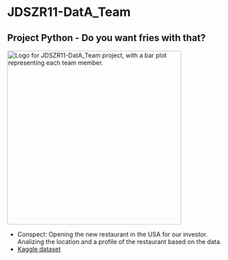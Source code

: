 # JDSZR11-DatA_Team
## Project Python - Do you want fries with that?

<img src="JDSZR11-DatA_Team/Natalia/DatA_Team_logo.jpg" alt="Logo for JDSZR11-DatA_Team project, with a bar plot representing each team member." width="400"/>

- Conspect: Opening the new restaurant in the USA for our investor. Analizing the location and a profile of the restaurant based on the data.
- <a href="https://www.kaggle.com/datasets/ahmedshahriarsakib/uber-eats-usa-restaurants-menus">Kaggle dataset</a>